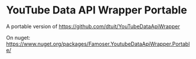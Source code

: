 # YouTube Data API Wrapper Portable

A portable version of https://github.com/dtuit/YouTubeDataApiWrapper

On nuget: https://www.nuget.org/packages/Famoser.YoutubeDataApiWrapper.Portable/

